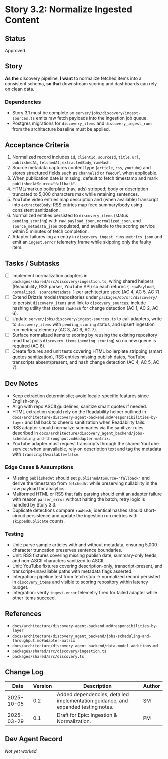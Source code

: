 # Story 3.2: Normalize Ingested Content

## Status
Approved

## Story
**As the** discovery pipeline,
**I want** to normalize fetched items into a consistent schema,
**so that** downstream scoring and dashboards can rely on clean data.

### Dependencies
- Story 3.1 must be complete so `server/jobs/discovery/ingest-sources.ts` emits raw fetch payloads into the ingestion job queue.
- Postgres migrations for `discovery_items` and `discovery_ingest_runs` from the architecture baseline must be applied.

## Acceptance Criteria
1. Normalized record includes `id`, `clientId`, `sourceId`, `title`, `url`, `publishedAt`, `fetchedAt`, `extractedBody`, `rawHash`.
2. Source metadata captures content type (`article`, `rss`, `youtube`) and stores structured fields such as `channelId` or `feedUrl` when applicable.
3. When publication date is missing, default to fetch timestamp and mark `publishedAtSource="fallback"`.
4. HTML/markup boilerplate (nav, ads) stripped; body or description truncated to 5,000 characters max while retaining sentences.
5. YouTube video entries map description and (when available) transcript into `extractedBody`; RSS entries map feed summary/body using consistent sanitization.
6. Normalized entities persisted to `discovery_items` (status `pending_scoring`) with `raw_payload_json`, `normalized_json`, and `source_metadata_json` populated, and available to the scoring service within 5 minutes of fetch completion.
7. Adapter failures log an entry in `discovery_ingest_runs.metrics_json` and emit an `ingest.error` telemetry frame while skipping only the faulty item.

## Tasks / Subtasks
- [ ] Implement normalization adapters in `packages/shared/src/discovery/ingestion.ts`, wiring shared helpers (Readability, RSS parser, YouTube API) so each returns `{ rawPayload, normalized, sourceMetadata }` per architecture spec (AC 4, AC 5, AC 7).
- [ ] Extend Drizzle models/repositories under `packages/db/src/discovery/` to persist `discovery_items` and link to `discovery_sources`; include hashing utility that stores `rawHash` for change detection (AC 1, AC 2, AC 6).
- [ ] Update `server/jobs/discovery/ingest-sources.ts` to call adapters, write to `discovery_items` with `pending_scoring` status, and upsert ingestion run metrics/telemetry (AC 3, AC 6, AC 7).
- [ ] Surface normalized items to scoring by reusing the existing repository read that polls `discovery_items` (`pending_scoring`) so no new queue is required (AC 6).
- [ ] Create fixtures and unit tests covering HTML boilerplate stripping (smart quotes sanitization), RSS entries missing publish dates, YouTube transcripts absent/present, and hash change detection (AC 4, AC 5, AC 7).

## Dev Notes
- Keep extraction deterministic; avoid locale-specific features since English-only.
- Align with repo ASCII guidelines; sanitize smart quotes if needed.
- HTML extraction should rely on the Readability helper outlined in `docs/architecture/discovery-agent-backend.md#responsibilities-by-layer` and fall back to cheerio sanitization when Readability fails.
- RSS adapter should normalize summaries via the sanitizer rules described in `docs/architecture/discovery_agent_backend/jobs-scheduling-and-throughput.md#adapter-matrix`.
- YouTube adapter must request transcripts through the shared YouTube service; when unavailable, rely on description text and tag the metadata with `transcriptAvailable=false`.

### Edge Cases & Assumptions
- Missing `publishedAt` should set `publishedAtSource="fallback"` and derive the timestamp from `fetchedAt` while preserving nullability in the raw payload for analytics.
- Malformed HTML or RSS that fails parsing should emit an adapter failure with reason `parser_error` without halting the batch; retry logic is handled by Story 3.3.
- Duplicate detections compare `rawHash`; identical hashes should short-circuit persistence and update the ingestion run metrics with `skippedDuplicate` counts.

### Testing
- Unit: parse sample articles with and without metadata, ensuring 5,000 character truncation preserves sentence boundaries.
- Unit: RSS fixtures covering missing publish date, summary-only feeds, and non-ASCII characters sanitized to ASCII.
- Unit: YouTube fixtures covering description-only, transcript-present, and transcript-unavailable paths with metadata flags asserted.
- Integration: pipeline test from fetch stub → normalized record persisted in `discovery_items` and visible to scoring repository within latency budget.
- Integration: verify `ingest.error` telemetry fired for failed adapter while other items succeed.

## References
- `docs/architecture/discovery-agent-backend.md#responsibilities-by-layer`
- `docs/architecture/discovery_agent_backend/jobs-scheduling-and-throughput.md#adapter-matrix`
- `docs/architecture/discovery_agent_backend/data-model-additions.md`
- `packages/shared/src/discovery/ingestion.ts`
- `packages/shared/src/discovery.ts`

## Change Log
| Date | Version | Description | Author |
|------|---------|-------------|--------|
| 2025-10-05 | 0.2 | Added dependencies, detailed implementation guidance, and expanded testing notes. | SM |
| 2025-03-29 | 0.1 | Draft for Epic: Ingestion & Normalization. | PM |

## Dev Agent Record
_Not yet worked._

